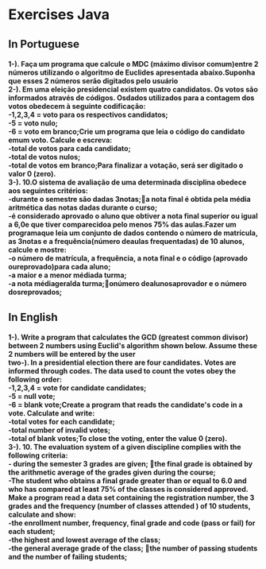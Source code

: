 <h1>Exercises Java </h1>
<h2>In Portuguese</h2>
<h4>
1-). Faça um programa que calcule o MDC (máximo divisor comum)entre 2 números utilizando o algoritmo de Euclides apresentada abaixo.Suponha que esses 2 números serão digitados pelo usuário<br>
2-). Em uma eleição presidencial existem quatro candidatos. Os votos são informados através de códigos. Osdados utilizados para a contagem dos votos obedecem à seguinte codificação:<br>
-1,2,3,4 = voto para os respectivos candidatos;<br>
-5 = voto nulo;<br>
-6 = voto em branco;Crie um programa que leia o código do candidato emum voto. Calcule e escreva:<br>
-total de votos para cada candidato;<br>
-total de votos nulos;<br>
-total de votos em branco;Para finalizar a votação, será ser digitado o valor 0 (zero).<br>
3-). 10.O sistema de avaliação de uma determinada disciplina obedece aos seguintes critérios:<br>
-durante o semestre são dadas 3notas;a nota final é obtida pela média aritmética das notas dadas durante o curso;<br>
-é considerado aprovado o aluno que obtiver a nota final superior ou igual a 6,0e que tiver comparecidoa pelo menos 75% das aulas.Fazer um programaque leia um conjunto de dados contendo o número de matrícula, as 3notas e a frequência(número deaulas frequentadas) de 10 alunos, calcule e mostre:<br>
-o número de matrícula, a frequência, a nota final e o código (aprovado oureprovado)para cada aluno;<br>
-a maior e a menor médiada turma;<br>
-a nota médiageralda turma;onúmero dealunosaprovador e o número dosreprovados;<br>
</h4>
<h2> In English </h2>  
<h4>
1-). Write a program that calculates the GCD (greatest common divisor) between 2 numbers using Euclid's algorithm shown below. Assume these 2 numbers will be entered by the user<br>
two-). In a presidential election there are four candidates. Votes are informed through codes. The data used to count the votes obey the following order:<br>
-1,2,3,4 = vote for candidate candidates;<br>
-5 = null vote;<br>
-6 = blank vote;Create a program that reads the candidate's code in a vote. Calculate and write:<br>
-total votes for each candidate;<br>
-total number of invalid votes;<br>
-total of blank votes;To close the voting, enter the value 0 (zero).<br>
3-). 10. The evaluation system of a given discipline complies with the following criteria:<br>
- during the semester 3 grades are given; the final grade is obtained by the arithmetic average of the grades given during the course;<br>
-The student who obtains a final grade greater than or equal to 6.0 and who has compared at least 75% of the classes is considered approved. Make a program read a data set containing the registration number, the 3 grades and the frequency (number of classes attended ) of 10 students, calculate and show:<br>
-the enrollment number, frequency, final grade and code (pass or fail) for each student;<br>
-the highest and lowest average of the class;<br>
-the general average grade of the class; the number of passing students and the number of failing students;<br>
</h4>
